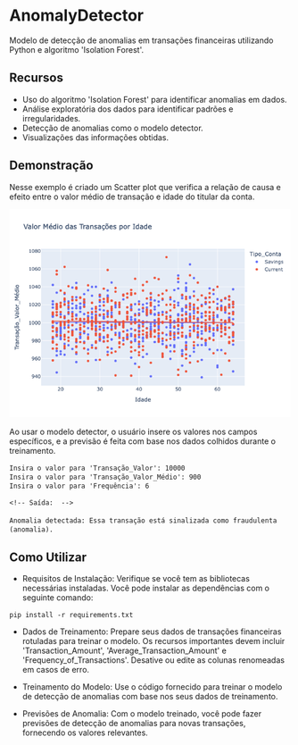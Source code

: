 

# AnomalyDetector
Modelo de detecção de anomalias em transações financeiras utilizando Python e algoritmo 'Isolation Forest'.

## Recursos

- Uso do algoritmo 'Isolation Forest' para identificar anomalias em dados. 
- Análise exploratória dos dados para identificar padrões e irregularidades.
- Detecção de anomalias como o modelo detector.
- Visualizações das informações obtidas.

## Demonstração
Nesse exemplo é criado um Scatter plot que verifica a relação de causa e efeito entre o valor médio de transação e idade do titular da conta.

![Visualização](images/valor_med_transVSidade.png)


Ao usar o modelo detector, o usuário insere os valores nos campos específicos, e a previsão é feita com base nos dados colhidos durante o treinamento.

```
Insira o valor para 'Transação_Valor': 10000
Insira o valor para 'Transação_Valor_Médio': 900
Insira o valor para 'Frequência': 6
```

```
<!-- Saída:  -->

Anomalia detectada: Essa transação está sinalizada como fraudulenta (anomalia).
```

## Como Utilizar

- Requisitos de Instalação: Verifique se você tem as bibliotecas necessárias instaladas. Você pode instalar as dependências com o seguinte comando:
```
pip install -r requirements.txt
```

- Dados de Treinamento: Prepare seus dados de transações financeiras rotuladas para treinar o modelo. Os recursos importantes devem incluir 'Transaction_Amount', 'Average_Transaction_Amount' e 'Frequency_of_Transactions'. Desative ou edite as colunas renomeadas em casos de erro.

- Treinamento do Modelo: Use o código fornecido para treinar o modelo de detecção de anomalias com base nos seus dados de treinamento.

- Previsões de Anomalia: Com o modelo treinado, você pode fazer previsões de detecção de anomalias para novas transações, fornecendo os valores relevantes.